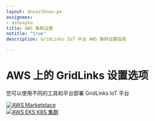 ```yaml
---
layout: docwithnav-pe
assignees:
- ashvayka
title: AWS 集群设置
notitle: "true"
description: GridLinks IoT 平台 AWS 集群设置指南

---
```


<div class="installation-options">
    <div class="install-options-header">
       <div class="install-options-hero">
          <div class="container">
            <div class="install-options-hero-content">
                <h1>AWS 上的 GridLinks 设置选项</h1>
                <div class="install-options-description">
                    <p>
                        您可以使用不同的工具和平台部署 GridLinks IoT 平台
                    </p>
                </div>
            </div>
            <div class="deployment-container one-line-deployment-container">
                <div class="deployment-div">
                    <div class="container">
                        <div class="deployment-section deployment-on-premise active" id="onPremise">
                           <div class="deployment-cards">
                                <div class="deployment-cards-container">
                                   <div class="deployment-card-block">
                                       <a href="/docs/user-guide/install/pe/aws-marketplace/">
                                           <span>
                                               <div class="deployment-logo">
                                                   <img width="" src="/images/install/cloud/amazon_ec2.svg" title="使用 AWS Marketplace 的自托管设置" alt="AWS Marketplace">
                                                </div>
                                           </span>
                                       </a>
                                   </div>
                                    <div class="deployment-card-block">
                                        <a href="/docs/user-guide/install/pe/cluster/aws-eks-setup/">
                                            <span>
                                                <div class="deployment-logo">
                                                    <img width="" src="/images/install/cloud/eks.svg" title="在 AWS EKS 上使用 Kubernetes 的集群设置" alt="AWS EKS K8S 集群">
                                                 </div>
                                            </span>
                                        </a>
                                    </div>
                              </div>
                            </div>
                        </div>
                    </div>
                </div>
            </div>
          </div>
       </div>
    </div>
</div>